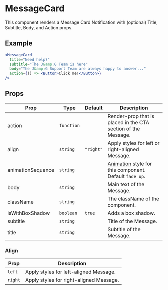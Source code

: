 # MessageCard

This component renders a Message Card Notification with (optional) Title, Subtitle, Body, and Action props.

## Example

```jsx
<MessageCard
  title="Need help?"
  subtitle="The J&amp;G Team is here"
  body="The J&amp;G Support Team are always happy to answer..."
  action={() => <Button>Click me!</Button>}
/>
```

## Props

| Prop              | Type       | Default   | Description                                                          |
| ----------------- | ---------- | --------- | -------------------------------------------------------------------- |
| action            | `function` |           | Render-prop that is placed in the CTA section of the Message.        |
| align             | `string`   | `"right"` | Apply styles for left or right-aligned Message.                      |
| animationSequence | `string`   |           | [Animation](../Animate) style for this component. Default `fade up`. |
| body              | `string`   |           | Main text of the Message.                                            |
| className         | `string`   |           | The className of the component.                                      |
| isWithBoxShadow   | `boolean`  | `true`    | Adds a box shadow.                                                   |
| subtitle          | `string`   |           | Title of the Message.                                                |
| title             | `string`   |           | Subtitle of the Message.                                             |

### Align

| Prop    | Description                             |
| ------- | --------------------------------------- |
| `left`  | Apply styles for left-aligned Message.  |
| `right` | Apply styles for right-aligned Message. |
